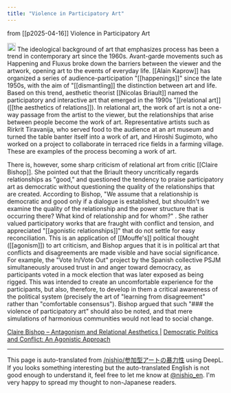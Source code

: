 ```yaml
---
title: "Violence in Participatory Art"
---
```


from [[p2025-04-16]]
Violence in Participatory Art

<img src='https://scrapbox.io/api/pages/nishio-en/DR/icon' alt='DR.icon' height="19.5"/>
The ideological background of art that emphasizes process has been a trend in contemporary art since the 1960s. Avant-garde movements such as Happening and Fluxus broke down the barriers between the viewer and the artwork, opening art to the events of everyday life. [[Alain Kaprow]] has organized a series of audience-participation "[[happenings]]" since the late 1950s, with the aim of "[[dismantling]] the distinction between art and life. Based on this trend, aesthetic theorist [[Nicolas Briault]] named the participatory and interactive art that emerged in the 1990s "[[relational art]] ([[the aesthetics of relations]]). In relational art, the work of art is not a one-way passage from the artist to the viewer, but the relationships that arise between people become the work of art. Representative artists such as Rirkrit Tiravanija, who served food to the audience at an art museum and turned the table banter itself into a work of art, and Hiroshi Sugimoto, who worked on a project to collaborate in terraced rice fields in a farming village. These are examples of the process becoming a work of art.

There is, however, some sharp criticism of relational art from critic [[Claire Bishop]]. She pointed out that the Briault theory uncritically regards relationships as "good," and questioned the tendency to praise participatory art as democratic without questioning the quality of the relationships that are created. According to Bishop, "We assume that a relationship is democratic and good only if a dialogue is established, but shouldn't we examine the quality of the relationship and the power structure that is occurring there? What kind of relationship and for whom?" . She rather valued participatory works that are fraught with conflict and tension, and appreciated "[[agonistic relationships]]" that do not settle for easy reconciliation. This is an application of [[Mouffe's]] political thought ([[agonism]]) to art criticism, and Bishop argues that it is in political art that conflicts and disagreements are made visible and have social significance. For example, the "Vote In/Vote Out" project by the Spanish collective PSJM simultaneously aroused trust in and anger toward democracy, as participants voted in a mock election that was later exposed as being rigged. This was intended to create an uncomfortable experience for the participants, but also, therefore, to develop in them a critical awareness of the political system (precisely the art of "learning from disagreement" rather than "comfortable consensus"). Bishop argued that such "### the
 violence of participatory art" should also be noted, and that mere simulations of harmonious communities would not lead to social change.

[Claire Bishop – Antagonism and Relational Aesthetics |](https://beyondaesthetics.wordpress.com/2010/09/27/claire-bishops-antagonism-and-relational-aesthetics/)
[Democratic Politics and Conflict: An Agonistic Approach](https://quod.lib.umich.edu/p/pc/12322227.0009.011/--democratic-politics-and-conflict-an-agonistic-approach?rgn=main;view=fulltext)


---
This page is auto-translated from [/nishio/参加型アートの暴力性](https://scrapbox.io/nishio/参加型アートの暴力性) using DeepL. If you looks something interesting but the auto-translated English is not good enough to understand it, feel free to let me know at [@nishio_en](https://twitter.com/nishio_en). I'm very happy to spread my thought to non-Japanese readers.